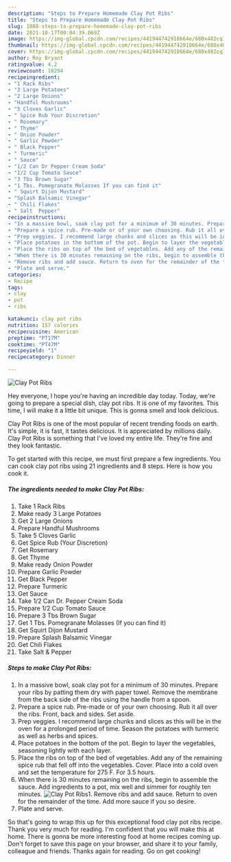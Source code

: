 ```yaml
---
description: "Steps to Prepare Homemade Clay Pot Ribs"
title: "Steps to Prepare Homemade Clay Pot Ribs"
slug: 1888-steps-to-prepare-homemade-clay-pot-ribs
date: 2021-10-17T00:04:39.069Z
image: https://img-global.cpcdn.com/recipes/441944742918664e/680x482cq70/clay-pot-ribs-recipe-main-photo.jpg
thumbnail: https://img-global.cpcdn.com/recipes/441944742918664e/680x482cq70/clay-pot-ribs-recipe-main-photo.jpg
cover: https://img-global.cpcdn.com/recipes/441944742918664e/680x482cq70/clay-pot-ribs-recipe-main-photo.jpg
author: Roy Bryant
ratingvalue: 4.2
reviewcount: 18294
recipeingredient:
- "1 Rack Ribs"
- "3 Large Potatoes"
- "2 Large Onions"
- "Handful Mushrooms"
- "5 Cloves Garlic"
- " Spice Rub Your Discretion"
- " Rosemary"
- " Thyme"
- " Onion Powder"
- " Garlic Powder"
- " Black Pepper"
- " Turmeric"
- " Sauce"
- "1/2 Can Dr Pepper Cream Soda"
- "1/2 Cup Tomato Sauce"
- "3 Tbs Brown Sugar"
- "1 Tbs. Pomegranate Molasses If you can find it"
- " Squirt Dijon Mustard"
- "Splash Balsamic Vinegar"
- " Chili Flakes"
- " Salt  Pepper"
recipeinstructions:
- "In a massive bowl, soak clay pot for a minimum of 30 minutes. Prepare your ribs by patting them dry with paper towel. Remove the membrane from the back side of the ribs using the handle from a spoon."
- "Prepare a spice rub. Pre-made or of your own choosing. Rub it all over the ribs. Front, back and sides. Set aside."
- "Prep veggies. I recommend large chunks and slices as this will be in the oven for a prolonged period of time. Season the potatoes with turmeric as well as herbs and spices."
- "Place potatoes in the bottom of the pot. Begin to layer the vegetables, seasoning lightly with each layer."
- "Place the ribs on top of the bed of vegetables. Add any of the remaining spice rub that fell off into the vegetables. Cover. Place into a cold oven and set the temperature for 275 F. For 3.5 hours."
- "When there is 30 minutes remaining on the ribs, begin to assemble the sauce. Add ingredients to a pot, mix well and simmer for roughly ten minutes."
- "Remove ribs and add sauce. Return to oven for the remainder of the time. Add more sauce if you so desire."
- "Plate and serve."
categories:
- Recipe
tags:
- clay
- pot
- ribs

katakunci: clay pot ribs 
nutrition: 157 calories
recipecuisine: American
preptime: "PT17M"
cooktime: "PT47M"
recipeyield: "1"
recipecategory: Dinner

---
```



![Clay Pot Ribs](https://img-global.cpcdn.com/recipes/441944742918664e/680x482cq70/clay-pot-ribs-recipe-main-photo.jpg)

Hey everyone, I hope you're having an incredible day today. Today, we're going to prepare a special dish, clay pot ribs. It is one of my favorites. This time, I will make it a little bit unique. This is gonna smell and look delicious.



Clay Pot Ribs is one of the most popular of recent trending foods on earth. It's simple, it is fast, it tastes delicious. It is appreciated by millions daily. Clay Pot Ribs is something that I've loved my entire life. They're fine and they look fantastic.


To get started with this recipe, we must first prepare a few ingredients. You can cook clay pot ribs using 21 ingredients and 8 steps. Here is how you cook it.

<!--inarticleads1-->

##### The ingredients needed to make Clay Pot Ribs:

1. Take 1 Rack Ribs
1. Make ready 3 Large Potatoes
1. Get 2 Large Onions
1. Prepare Handful Mushrooms
1. Take 5 Cloves Garlic
1. Get  Spice Rub (Your Discretion)
1. Get  Rosemary
1. Get  Thyme
1. Make ready  Onion Powder
1. Prepare  Garlic Powder
1. Get  Black Pepper
1. Prepare  Turmeric
1. Get  Sauce
1. Take 1/2 Can Dr. Pepper Cream Soda
1. Prepare 1/2 Cup Tomato Sauce
1. Prepare 3 Tbs Brown Sugar
1. Get 1 Tbs. Pomegranate Molasses (If you can find it)
1. Get  Squirt Dijon Mustard
1. Prepare Splash Balsamic Vinegar
1. Get  Chili Flakes
1. Take  Salt & Pepper




<!--inarticleads2-->

##### Steps to make Clay Pot Ribs:

1. In a massive bowl, soak clay pot for a minimum of 30 minutes. Prepare your ribs by patting them dry with paper towel. Remove the membrane from the back side of the ribs using the handle from a spoon.
1. Prepare a spice rub. Pre-made or of your own choosing. Rub it all over the ribs. Front, back and sides. Set aside.
1. Prep veggies. I recommend large chunks and slices as this will be in the oven for a prolonged period of time. Season the potatoes with turmeric as well as herbs and spices.
1. Place potatoes in the bottom of the pot. Begin to layer the vegetables, seasoning lightly with each layer.
1. Place the ribs on top of the bed of vegetables. Add any of the remaining spice rub that fell off into the vegetables. Cover. Place into a cold oven and set the temperature for 275 F. For 3.5 hours.
1. When there is 30 minutes remaining on the ribs, begin to assemble the sauce. Add ingredients to a pot, mix well and simmer for roughly ten minutes.
<img src="//assets-global.cpcdn.com/assets/icons/button_play-2c75c40dde080a61004c1f40b05d8f140eaff45d7e9e6481dc71c63d2e7c4909.png" alt="Clay Pot Ribs">1. Remove ribs and add sauce. Return to oven for the remainder of the time. Add more sauce if you so desire.
1. Plate and serve.




So that's going to wrap this up for this exceptional food clay pot ribs recipe. Thank you very much for reading. I'm confident that you will make this at home. There is gonna be more interesting food at home recipes coming up. Don't forget to save this page on your browser, and share it to your family, colleague and friends. Thanks again for reading. Go on get cooking!
